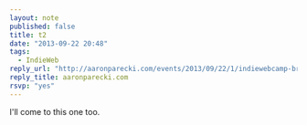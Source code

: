 ```yaml
---
layout: note
published: false
title: t2
date: "2013-09-22 20:48"
tags: 
  - IndieWeb
reply_url: "http://aaronparecki.com/events/2013/09/22/1/indiewebcamp-breakfast"
reply_title: aaronparecki.com
rsvp: "yes"
---
```


I'll come to this one too.